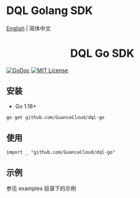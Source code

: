 # DQL Golang SDK

[English](README.md) | 简体中文

<h1 align="center">DQL Go SDK</h1>

[![GoDoc](https://godoc.org/github.com/GuanceCloud/dql-go?status.svg)](https://godoc.org/github.com/GuanceCloud/dql-go)
[![MIT License](https://img.shields.io/badge/license-MIT-green?style=plastic)](LICENSE)

## 安装

- Go 1.18+

```bash
go get github.com/GuanceCloud/dql-go
```

## 使用 

```golang
import _ "github.com/GuanceCloud/dql-go"
```

## 示例

参见 examples 目录下的示例
